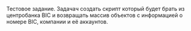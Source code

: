 Тестовое задание.
Задачач создать скрипт который будет брать из центробанка BIC и возвращать массив объектов с информацией о номере BIC, компании и её аккаунтов.

